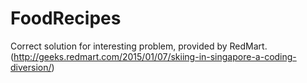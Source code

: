 # FoodRecipes
Correct solution for interesting problem, provided by RedMart.
(http://geeks.redmart.com/2015/01/07/skiing-in-singapore-a-coding-diversion/) 